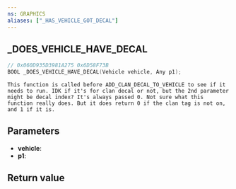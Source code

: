 ```yaml
---
ns: GRAPHICS
aliases: ["_HAS_VEHICLE_GOT_DECAL"]
---
```

## _DOES_VEHICLE_HAVE_DECAL

```c
// 0x060D935D3981A275 0x6D58F73B
BOOL _DOES_VEHICLE_HAVE_DECAL(Vehicle vehicle, Any p1);
```

```
This function is called before ADD_CLAN_DECAL_TO_VEHICLE to see if it needs to run. IDK if it's for clan decal or not, but the 2nd parameter might be decal index? It's always passed 0. Not sure what this function really does. But it does return 0 if the clan tag is not on, and 1 if it is.  
```

## Parameters
* **vehicle**: 
* **p1**: 

## Return value
